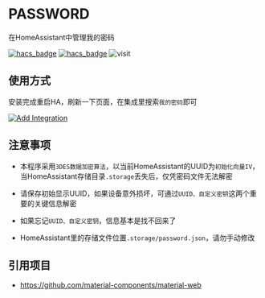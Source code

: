 # PASSWORD

在HomeAssistant中管理我的密码

[![hacs_badge](https://img.shields.io/badge/Home-Assistant-%23049cdb)](https://www.home-assistant.io/)
[![hacs_badge](https://img.shields.io/badge/HACS-Custom-41BDF5.svg)](https://github.com/hacs/integration)
![visit](https://visitor-badge.laobi.icu/badge?page_id=shaonianzhentan.password&left_text=visit)

## 使用方式

安装完成重启HA，刷新一下页面，在集成里搜索`我的密码`即可

[![Add Integration](https://my.home-assistant.io/badges/config_flow_start.svg)](https://my.home-assistant.io/redirect/config_flow_start?domain=password)

## 注意事项

- 本程序采用`3DES数据加密算法`，以当前HomeAssistant的UUID为`初始化向量IV`，当HomeAssistant存储目录`.storage`丢失后，仅凭密码文件无法解密

- 请保存初始显示UUID，如果设备意外损坏，可通过`UUID、自定义密钥`这两个重要的关键信息解密

- 如果忘记`UUID、自定义密钥`，信息基本是找不回来了

- HomeAssistant里的存储文件位置`.storage/password.json`，请勿手动修改

## 引用项目

- https://github.com/material-components/material-web